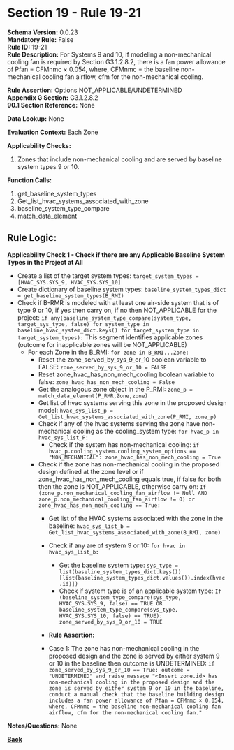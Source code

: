 # Section 19 - Rule 19-21             
**Schema Version:** 0.0.23    
**Mandatory Rule:** False    
**Rule ID:** 19-21             
**Rule Description:** For Systems 9 and 10, if modeling a non-mechanical cooling fan is required by Section G3.1.2.8.2, there is a fan power allowance of Pfan = CFMnmc × 0.054, where, CFMnmc = the baseline non-mechanical cooling fan airflow, cfm for the non-mechanical cooling.       

**Rule Assertion:** Options NOT_APPLICABLE/UNDETERMINED      
**Appendix G Section:** G3.1.2.8.2          
**90.1 Section Reference:** None  

**Data Lookup:** None    

**Evaluation Context:** Each Zone    

**Applicability Checks:**  
1. Zones that include non-mechanical cooling and are served by baseline system types 9 or 10.   
 

**Function Calls:**  
1. get_baseline_system_types   
2. Get_list_hvac_systems_associated_with_zone  
3. baseline_system_type_compare     
4. match_data_element  


## Rule Logic:   
**Applicability Check 1 - Check if there are any Applicable Baseline System Types in the Project at All**   
- Create a list of the target system types: `target_system_types = [HVAC_SYS.SYS_9, HVAC_SYS.SYS_10]`  
- Create dictionary of baseline system types: `baseline_system_types_dict = get_baseline_system_types(B_RMI)`  
- Check if B-RMR is modeled with at least one air-side system that is of type 9 or 10, if yes then carry on, if no then NOT_APPLICABLE for the project: `if any(baseline_system_type_compare(system_type, target_sys_type, false) for system_type in baseline_hvac_system_dict.keys() for target_system_type in target_system_types):` 
    This segment identifies applicable zones (outcome for inapplicable zones will be NOT_APPLICABLE)
    - For each Zone in the B_RMI: `for zone in B_RMI...Zone:` 
        - Reset the zone_served_by_sys_9_or_10 boolean variable to FALSE: `zone_served_by_sys_9_or_10 = FALSE`  
        - Reset zone_hvac_has_non_mech_cooling boolean variable to false: `zone_hvac_has_non_mech_cooling = False`  
        - Get the analogous zone object in the P_RMI: `zone_p = match_data_element(P_RMR,Zone,zone)` 
        - Get list of hvac systems serving this zone in the proposed design model: `hvac_sys_list_p = Get_list_hvac_systems_associated_with_zone(P_RMI, zone_p)`  
        - Check if any of the hvac systems serving the zone have non-mechanical cooling as the cooling_system type: `for hvac_p in hvac_sys_list_P:`  
            - Check if the system has non-mechanical cooling: `if hvac_p.cooling_system.cooling_system_options == "NON_MECHANICAL": zone_hvac_has_non_mech_cooling = True`  
        - Check if the zone has non-mechanical cooling in the proposed design defined at the zone level or if zone_hvac_has_non_mech_cooling equals true, if false for both then the zone is NOT_APPLICABLE, otherwise carry on: `If (zone_p.non_mechanical_cooling_fan_airflow != Null AND zone_p.non_mechanical_cooling_fan_airflow != 0) or zone_hvac_has_non_mech_cooling == True:`  
            - Get list of the HVAC systems associated with the zone in the baseline: `hvac_sys_list_b = Get_list_hvac_systems_associated_with_zone(B_RMI, zone)`  
            - Check if any are of system 9 or 10: `for hvac in hvac_sys_list_b:`  
                - Get the baseline system type: `sys_type = list(baseline_system_types_dict.keys())[list(baseline_system_types_dict.values()).index(hvac.id)])`
                - Check if system type is of an applicable system type:  `If (baseline_system_type_compare(sys_type, HVAC_SYS.SYS_9, false) == TRUE OR baseline_system_type_compare(sys_type, HVAC_SYS.SYS_10, false) == TRUE): zone_served_by_sys_9_or_10 = TRUE`    
                
            - **Rule Assertion:** 
            - Case 1: The zone has non-mechanical cooling in the proposed design and the zone is served by either system 9 or 10 in the baseline then outcome is UNDETERMINED: `if zone_served_by_sys_9_or_10 == True: outcome = "UNDETERMINED" and raise_message "<Insert zone.id> has non-mechanical cooling in the proposed design and the zone is served by either system 9 or 10 in the baseline, conduct a manual check that the baseline building design includes a fan power allowance of Pfan = CFMnmc × 0.054, where, CFMnmc = the baseline non-mechanical cooling fan airflow, cfm for the non-mechanical cooling fan."`  
  

**Notes/Questions:**   None  

**[Back](_toc.md)**